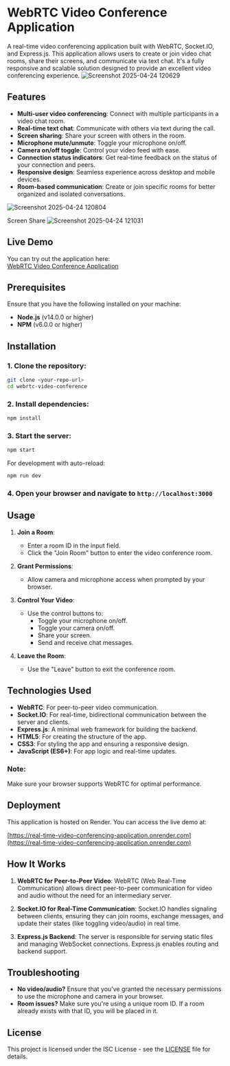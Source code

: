 # WebRTC Video Conference Application

A real-time video conferencing application built with WebRTC, Socket.IO, and Express.js. This application allows users to create or join video chat rooms, share their screens, and communicate via text chat. It's a fully responsive and scalable solution designed to provide an excellent video conferencing experience.
![Screenshot 2025-04-24 120629](https://github.com/user-attachments/assets/356ee49a-9233-4d79-9f15-4d118e4f490f)

## Features

- **Multi-user video conferencing**: Connect with multiple participants in a video chat room.
- **Real-time text chat**: Communicate with others via text during the call.
- **Screen sharing**: Share your screen with others in the room.
- **Microphone mute/unmute**: Toggle your microphone on/off.
- **Camera on/off toggle**: Control your video feed with ease.
- **Connection status indicators**: Get real-time feedback on the status of your connection and peers.
- **Responsive design**: Seamless experience across desktop and mobile devices.
- **Room-based communication**: Create or join specific rooms for better organized and isolated conversations.

![Screenshot 2025-04-24 120804](https://github.com/user-attachments/assets/ca178095-dca1-4e27-adbe-344f7eca28bf)

Screen Share
![Screenshot 2025-04-24 121031](https://github.com/user-attachments/assets/7f3e6977-bdf6-4ec3-a444-03703e6701fe)

## Live Demo

You can try out the application here:  
[WebRTC Video Conference Application](https://real-time-video-conferencing-application.onrender.com)

## Prerequisites

Ensure that you have the following installed on your machine:

- **Node.js** (v14.0.0 or higher)
- **NPM** (v6.0.0 or higher)

## Installation

### 1. Clone the repository:

```bash
git clone <your-repo-url>
cd webrtc-video-conference
```

### 2. Install dependencies:

```bash
npm install
```

### 3. Start the server:

```bash
npm start
```

For development with auto-reload:

```bash
npm run dev
```

### 4. Open your browser and navigate to `http://localhost:3000`

## Usage

1. **Join a Room**:
   - Enter a room ID in the input field.
   - Click the "Join Room" button to enter the video conference room.
   
2. **Grant Permissions**:
   - Allow camera and microphone access when prompted by your browser.
   
3. **Control Your Video**:
   - Use the control buttons to:
     - Toggle your microphone on/off.
     - Toggle your camera on/off.
     - Share your screen.
     - Send and receive chat messages.

4. **Leave the Room**:
   - Use the "Leave" button to exit the conference room.

## Technologies Used

- **WebRTC**: For peer-to-peer video communication.
- **Socket.IO**: For real-time, bidirectional communication between the server and clients.
- **Express.js**: A minimal web framework for building the backend.
- **HTML5**: For creating the structure of the app.
- **CSS3**: For styling the app and ensuring a responsive design.
- **JavaScript (ES6+)**: For app logic and real-time updates.

### Note:
Make sure your browser supports WebRTC for optimal performance.

## Deployment

This application is hosted on Render. You can access the live demo at:

[https://real-time-video-conferencing-application.onrender.com](https://real-time-video-conferencing-application.onrender.com)


## How It Works

1. **WebRTC for Peer-to-Peer Video**: WebRTC (Web Real-Time Communication) allows direct peer-to-peer communication for video and audio without the need for an intermediary server.
   
2. **Socket.IO for Real-Time Communication**: Socket.IO handles signaling between clients, ensuring they can join rooms, exchange messages, and update their states (like toggling video/audio) in real time.

3. **Express.js Backend**: The server is responsible for serving static files and managing WebSocket connections. Express.js enables routing and backend support.

## Troubleshooting

- **No video/audio?** Ensure that you've granted the necessary permissions to use the microphone and camera in your browser.
- **Room issues?** Make sure you're using a unique room ID. If a room already exists with that ID, you will be placed in it.

## License

This project is licensed under the ISC License - see the [LICENSE](LICENSE) file for details.
